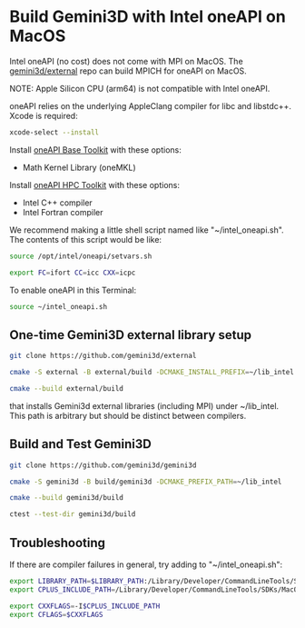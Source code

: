 # Build Gemini3D with Intel oneAPI on MacOS

Intel oneAPI (no cost) does not come with MPI on MacOS.
The [gemini3d/external](https://github.com/gemini3d/external)
repo can build MPICH for oneAPI on MacOS.

NOTE: Apple Silicon CPU (arm64) is not compatible with Intel oneAPI.

oneAPI relies on the underlying AppleClang compiler for libc and libstdc++.
Xcode is required:

```sh
xcode-select --install
```

Install
[oneAPI Base Toolkit](https://www.intel.com/content/www/us/en/developer/tools/oneapi/base-toolkit-download.html)
with these options:

* Math Kernel Library (oneMKL)

Install
[oneAPI HPC Toolkit](https://www.intel.com/content/www/us/en/developer/tools/oneapi/hpc-toolkit-download.html)
with these options:

* Intel C++ compiler
* Intel Fortran compiler

We recommend making a little shell script named like "~/intel_oneapi.sh".
The contents of this script would be like:

```sh
source /opt/intel/oneapi/setvars.sh

export FC=ifort CC=icc CXX=icpc
```

To enable oneAPI in this Terminal:

```sh
source ~/intel_oneapi.sh
```

## One-time Gemini3D external library setup

```sh
git clone https://github.com/gemini3d/external

cmake -S external -B external/build -DCMAKE_INSTALL_PREFIX=~/lib_intel

cmake --build external/build
```

that installs Gemini3d external libraries (including MPI) under ~/lib_intel.
This path is arbitrary but should be distinct between compilers.

## Build and Test Gemini3D

```sh
git clone https://github.com/gemini3d/gemini3d

cmake -S gemini3d -B build/gemini3d -DCMAKE_PREFIX_PATH=~/lib_intel

cmake --build gemini3d/build

ctest --test-dir gemini3d/build
```

## Troubleshooting

If there are compiler failures in general, try adding to "~/intel_oneapi.sh":

```sh
export LIBRARY_PATH=$LIBRARY_PATH:/Library/Developer/CommandLineTools/SDKs/MacOSX.sdk/usr/lib
export CPLUS_INCLUDE_PATH=/Library/Developer/CommandLineTools/SDKs/MacOSX.sdk/usr/include

export CXXFLAGS=-I$CPLUS_INCLUDE_PATH
export CFLAGS=$CXXFLAGS
```
